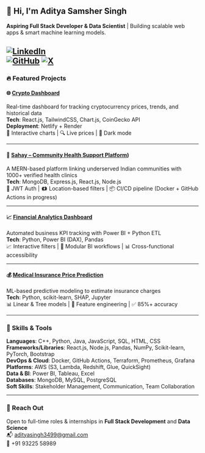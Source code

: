 ## 👋 Hi, I'm Aditya Samsher Singh

**Aspiring Full Stack Developer & Data Scientist** | Building scalable web apps & smart machine learning models.

[![LinkedIn](https://img.shields.io/badge/-LinkedIn-blue?style=flat&logo=linkedin&logoColor=white)](https://www.linkedin.com/in/aditya-singh-89b88418)  
[![GitHub](https://img.shields.io/badge/-GitHub-181717?style=flat&logo=github&logoColor=white)](https://github.com/Commanderadi)
[![X](https://img.shields.io/badge/X-@adityasingh3499-1DA1F2?style=flat&logo=twitter&logoColor=white)](https://x.com/adityasingh3499)
---

### 🔥 Featured Projects

#### 🌐 [Crypto Dashboard](https://intelicrypto.netlify.app/)
Real-time dashboard for tracking cryptocurrency prices, trends, and historical data  
**Tech**: React.js, TailwindCSS, Chart.js, CoinGecko API  
**Deployment**: Netlify + Render  
🌟 Interactive charts | 🔍 Live prices | 🌙 Dark mode

---

#### 🏥 [Sahay – Community Health Support Platform](https://sahaycommunity.netlify.app/))
A MERN-based platform linking underserved Indian communities with 1000+ verified health clinics  
**Tech**: MongoDB, Express.js, React.js, Node.js  
🔐 JWT Auth | 🗱 Location-based filters | 📦 CI/CD pipeline (Docker + GitHub Actions in progress)

---

#### 📈 [Financial Analytics Dashboard](https://github.com/Commanderadi/Financial-Analytics-)
Automated business KPI tracking with Power BI + Python ETL  
**Tech**: Python, Power BI (DAX), Pandas  
📈 Interactive filters | 🧹 Modular BI workflows | 📊 Cross-functional accessibility

---

#### 💰 [Medical Insurance Price Prediction](https://github.com/Commanderadi/Insurance-Charge-Prediction)
ML-based predictive modeling to estimate insurance charges  
**Tech**: Python, scikit-learn, SHAP, Jupyter  
📊 Linear & Tree models | 🧠 Feature engineering | ✅ 85%+ accuracy

---

### 🧠 Skills & Tools

**Languages**: C++, Python, Java, JavaScript, SQL, HTML, CSS  
**Frameworks/Libraries**: React.js, Node.js, Pandas, NumPy, Scikit-learn, PyTorch, Bootstrap  
**DevOps & Cloud**: Docker, GitHub Actions, Terraform, Prometheus, Grafana  
**Platforms**: AWS (S3, Lambda, Redshift, Glue, QuickSight)  
**Data & BI**: Power BI, Tableau, Excel  
**Databases**: MongoDB, MySQL, PostgreSQL  
**Soft Skills**: Stakeholder Management, Communication, Team Collaboration  

---

### 📢 Reach Out

Open to full-time roles & internships in **Full Stack Development** and **Data Science**  
📬 adityasingh3499@gmail.com  
📱 +91 93225 58989
